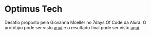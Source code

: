 
# Optimus Tech

Desafio proposto pela Giovanna Moeller no 7days Of Code da Alura. O protótipo pode ser visto [aqui](https://www.figma.com/file/0z4PzrVWPjW27MRxQl0KkR/7daysOfCode-%28Giovanna-Moeller%29?node-id=0:1) e o resultado final pode ser visto [aqui](https://carinecasagrande.github.io/optimusTech/).

